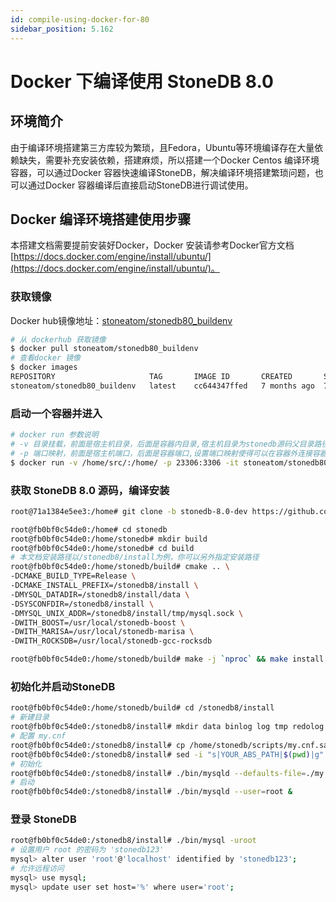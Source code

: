 ```yaml
---
id: compile-using-docker-for-80
sidebar_position: 5.162
---
```


# Docker 下编译使用 StoneDB 8.0
## 环境简介
由于编译环境搭建第三方库较为繁琐，且Fedora，Ubuntu等环境编译存在大量依赖缺失，需要补充安装依赖，搭建麻烦，所以搭建一个Docker  Centos 编译环境容器，可以通过Docker 容器快速编译StoneDB，解决编译环境搭建繁琐问题，也可以通过Docker 容器编译后直接启动StoneDB进行调试使用。

## Docker 编译环境搭建使用步骤
本搭建文档需要提前安装好Docker，Docker 安装请参考Docker官方文档[https://docs.docker.com/engine/install/ubuntu/](https://docs.docker.com/engine/install/ubuntu/)。

### 获取镜像
Docker hub镜像地址：[stoneatom/stonedb80_buildenv](https://hub.docker.com/r/stoneatom/stonedb80_buildenv)
```bash
# 从 dockerhub 获取镜像
$ docker pull stoneatom/stonedb80_buildenv
# 查看docker 镜像
$ docker images
REPOSITORY                     TAG       IMAGE ID       CREATED       SIZE
stoneatom/stonedb80_buildenv   latest    cc644347ffed   7 months ago  771MB
```

### 启动一个容器并进入
```bash
# docker run 参数说明
# -v 目录挂载，前面是宿主机目录，后面是容器内目录,宿主机目录为stonedb源码父目录路径，本文档以/home/src路径为示例
# -p 端口映射，前面是宿主机端口，后面是容器端口,设置端口映射使得可以在容器外连接容器内的数据库服务端
$ docker run -v /home/src/:/home/ -p 23306:3306 -it stoneatom/stonedb80_buildenv /bin/bash
```

### 获取 StoneDB 8.0 源码，编译安装
```bash
root@71a1384e5ee3:/home# git clone -b stonedb-8.0-dev https://github.com/stoneatom/stonedb.git

root@fb0bf0c54de0:/home# cd stonedb
root@fb0bf0c54de0:/home/stonedb# mkdir build
root@fb0bf0c54de0:/home/stonedb# cd build
# 本文档安装路径以/stonedb8/install为例，你可以另外指定安装路径
root@fb0bf0c54de0:/home/stonedb/build# cmake .. \
-DCMAKE_BUILD_TYPE=Release \
-DCMAKE_INSTALL_PREFIX=/stonedb8/install \
-DMYSQL_DATADIR=/stonedb8/install/data \
-DSYSCONFDIR=/stonedb8/install \
-DMYSQL_UNIX_ADDR=/stonedb8/install/tmp/mysql.sock \
-DWITH_BOOST=/usr/local/stonedb-boost \
-DWITH_MARISA=/usr/local/stonedb-marisa \
-DWITH_ROCKSDB=/usr/local/stonedb-gcc-rocksdb

root@fb0bf0c54de0:/home/stonedb/build# make -j `nproc` && make install -j`nproc`
```

### 初始化并启动StoneDB
```bash
root@fb0bf0c54de0:/home/stonedb/build# cd /stonedb8/install
# 新建目录
root@fb0bf0c54de0:/stonedb8/install# mkdir data binlog log tmp redolog undolog
# 配置 my.cnf
root@fb0bf0c54de0:/stonedb8/install# cp /home/stonedb/scripts/my.cnf.sample my.cnf
root@fb0bf0c54de0:/stonedb8/install# sed -i "s|YOUR_ABS_PATH|$(pwd)|g" my.cnf
# 初始化
root@fb0bf0c54de0:/stonedb8/install# ./bin/mysqld --defaults-file=./my.cnf --initialize-insecure
# 启动
root@fb0bf0c54de0:/stonedb8/install# ./bin/mysqld --user=root &
```

### 登录 StoneDB
```bash
root@fb0bf0c54de0:/stonedb8/install# ./bin/mysql -uroot
# 设置用户 root 的密码为 'stonedb123'
mysql> alter user 'root'@'localhost' identified by 'stonedb123';
# 允许远程访问
mysql> use mysql;
mysql> update user set host='%' where user='root';
```